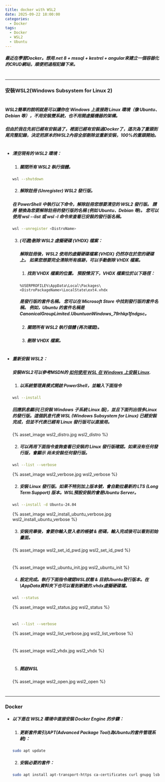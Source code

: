 ```yaml
---
title: docker with WSL2
date: 2025-09-22 18:00:00
categories:
  - Docker
tags:
  - Docker
  - WSL2
  - Ubuntu  
---
```

##### 最近在學習Docker。想用.net 8 + mssql + kestrel + angular來建立一個容器化的CRUD網站，順便把過程記錄下來。
<!-- more -->
#
#
#
#
---
### 安裝WSL2(Windows Subsystem for Linux 2)
#
#
#
#
##### WSL2簡單的說明就是可以讓你在 Windows 上直接跑 Linux 環境（像 Ubuntu、Debian 等），不用安裝雙系統，也不用開虛擬機器的架構。
##### 但由於我在先前已經有安裝過了，裡面已經有安裝過Docker了，這次為了重頭到尾完整記錄，決定把原本的WSL2內容全部刪除並重新安裝，100%的重頭開始。
#
#
#
#
* #####  清空現有的 WSL2 環境：
    1. ##### 關閉所有 WSL2 執行個體。
    ``` bash
    wsl --shutdown
    ``` 

    2. ##### 解除註冊 (Unregister) WSL2 發行版。
    ##### 在 PowerShell 中執行以下命令，解除註冊您想要清空的 WSL2 發行版。 請將 <DistroName> 替換為您要解除註冊的發行版的名稱 (例如 Ubuntu、Debian 等)。 您可以使用 wsl --list 或 wsl -l 命令來查看已安裝的發行版名稱。
    ``` bash
    wsl --unregister <DistroName>
    ``` 

    3. ##### (可選)刪除 WSL2 虛擬硬碟 (VHDX) 檔案：
        ##### 解除註冊後，WSL2 使用的虛擬硬碟檔案 (VHDX) 仍然存在於您的硬碟上。 如果您想要完全清除所有痕跡，可以手動刪除 VHDX 檔案。
        1. ##### 找到 VHDX 檔案的位置。 預設情況下，VHDX 檔案位於以下路徑： 
        ``` text
        %USERPROFILE%\AppData\Local\Packages\<DistroPackageName>\LocalState\ext4.vhdx
        ```
        ##### <DistroPackageName> 是發行版的套件名稱。 您可以在 Microsoft Store 中找到發行版的套件名稱。 例如，Ubuntu 的套件名稱是 CanonicalGroupLimited.UbuntuonWindows_79rhkp1fndgsc。

        2. ##### 關閉所有 WSL2 執行個體 (再次確認)。
        3. ##### 刪除 VHDX 檔案。
#
#
#
#        
* #####  重新安裝 WSL2：
  ##### 安裝WSL2可以參考MSDN的 [如何使用 WSL 在 Windows 上安裝 Linux](https://learn.microsoft.com/zh-tw/windows/wsl/install).

  1. #####  以系統管理員模式開啟 PowerShell，並輸入下面指令
  ``` bash
  wsl --install
  ```
        
  ##### 回應訊息顯示[已安裝 Windows 子系統 Linux 版]，並且下面列出很多Linux的發行版。這個訊息代表 WSL (Windows Subsystem for Linux) 已經安裝完成，但並不代表已經有 Linux 發行版可以直接用。
  {% asset_image wsl2_distro.jpg wsl2_distro %}

  2. ##### 可以再用下面指令查詢查看已安裝的 Linux 發行版確認。如果沒有任何發行版，會顯示 尚未安裝任何發行版。
  ``` bash
  wsl --list --verbose
  ```
  {% asset_image wsl2_verbose.jpg wsl2_verbose %}

  2. ##### 安裝 Linux 發行版。如果不特別加上版本號，會自動拉最新的 LTS (Long Term Support) 版本。WSL預設安裝的會是Ubuntu Server。
  ``` bash
  wsl --install -d Ubuntu-24.04
  ```
  {% asset_image wsl2_install_ubuntu_verbose.jpg wsl2_install_ubuntu_verbose %}

  3. ##### 安裝完畢後，會要你輸入登入者的帳號 & 密碼，輸入完成後可以看到初始畫面。
  {% asset_image wsl2_set_id_pwd.jpg wsl2_set_id_pwd %}
  #
  #
  #
  #
  {% asset_image wsl2_ubuntu_init.jpg wsl2_ubuntu_init %}

  4. ##### 設定完成。執行下面指令確認WSL狀態 & 目前Ubuntu發行版本。在\\AppData資料夾下也可以看到新建的.vhdx虛擬硬碟檔。
  ``` bash
  wsl --status
  ```
  {% asset_image wsl2_status.jpg wsl2_status %}
  #
  #
  #
  #
  ``` bash
  wsl --list --verbose
  ```
  {% asset_image wsl2_list_verbose.jpg wsl2_list_verbose %}
  #
  #
  #
  #
  {% asset_image wsl2_vhdx.jpg wsl2_vhdx %}
  #
  #
  #
  #
  5. ##### 開啟WSL
  {% asset_image wsl2_open.jpg wsl2_open %}  
#
#
#
#
---  
### Docker
* ##### 以下是在 WSL2 環境中直接安裝 Docker Engine 的步驟：
    1. ##### 更新套件索引(APT(Advanced Package Tool)為Ubuntu的套件管理系統)：
    ``` bash
    sudo apt update
    ```
    2. ##### 安裝必要的套件：
    ``` bash
    sudo apt install apt-transport-https ca-certificates curl gnupg lsb-release
    ```




